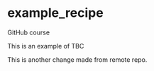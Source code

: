 # example_recipe
GitHub course

This is an example of TBC

This is another change made from remote repo.
